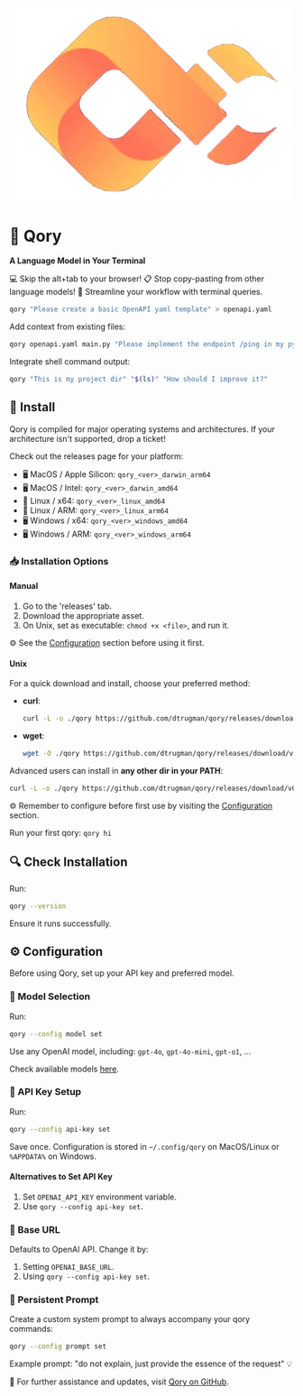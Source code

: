 ![qory logo](./img/qory.png)

# 🚀 Qory

**A Language Model in Your Terminal**

💻 Skip the alt+tab to your browser!
📋 Stop copy-pasting from other language models!
🔧 Streamline your workflow with terminal queries.

```bash
qory "Please create a basic OpenAPI yaml template" > openapi.yaml
```

Add context from existing files:

```bash
qory openapi.yaml main.py "Please implement the endpoint /ping in my python server" > ping.py
```

Integrate shell command output:

```bash
qory "This is my project dir" "$(ls)" "How should I improve it?"
```

## 🌟 Install

Qory is compiled for major operating systems and architectures. If your architecture isn't supported, drop a ticket!

Check out the releases page for your platform:

- 🖥️ MacOS / Apple Silicon: `qory_<ver>_darwin_arm64`
- 🖥️ MacOS / Intel: `qory_<ver>_darwin_amd64`
- 🐧 Linux / x64: `qory_<ver>_linux_amd64`
- 🐧 Linux / ARM: `qory_<ver>_linux_arm64`
- 🖥️ Windows / x64: `qory_<ver>_windows_amd64`
- 🖥️ Windows / ARM: `qory_<ver>_windows_arm64`

### 📥 Installation Options

#### Manual

1. Go to the 'releases' tab.
2. Download the appropriate asset.
3. On Unix, set as executable: `chmod +x <file>`, and run it.

⚙️ See the [Configuration](#configuration) section before using it first.

#### Unix

For a quick download and install, choose your preferred method:

- **curl**:

  ```bash
  curl -L -o ./qory https://github.com/dtrugman/qory/releases/download/v0.1/qory_0.1_darwin_arm64 && chmod +x ./qory && sudo mv ./qory /usr/local/bin/.
  ```

- **wget**:

  ```bash
  wget -O ./qory https://github.com/dtrugman/qory/releases/download/v0.1/qory_0.1_darwin_arm64 && chmod +x ./qory && sudo mv ./qory /usr/local/bin/.
  ```

Advanced users can install in **any other dir in your PATH**:

```bash
curl -L -o ./qory https://github.com/dtrugman/qory/releases/download/v0.1/qory_0.1_darwin_arm64 && chmod +x ./qory && mv ./qory ~/.local/bin/.
```

⚙️ Remember to configure before first use by visiting the [Configuration](#configuration) section.

Run your first qory: `qory hi`

## 🔍 Check Installation

Run:

```bash
qory --version
```

Ensure it runs successfully.

## ⚙️ Configuration

Before using Qory, set up your API key and preferred model.

### 📌 Model Selection

Run:

```bash
qory --config model set
```

Use any OpenAI model, including: `gpt-4o`, `gpt-4o-mini`, `gpt-o1`, ...

Check available models [here](https://platform.openai.com/docs/models).

### 🔑 API Key Setup

Run:

```bash
qory --config api-key set
```

Save once. Configuration is stored in `~/.config/qory` on MacOS/Linux or `%APPDATA%` on Windows.

#### Alternatives to Set API Key

1. Set `OPENAI_API_KEY` environment variable.
2. Use `qory --config api-key set`.

### 🔄 Base URL

Defaults to OpenAI API. Change it by:

1. Setting `OPENAI_BASE_URL`.
2. Using `qory --config api-key set`.

### 📌 Persistent Prompt

Create a custom system prompt to always accompany your qory commands:

```bash
qory --config prompt set
```

Example prompt: "do not explain, just provide the essence of the request" 💡

🔗 For further assistance and updates, visit [Qory on GitHub](https://github.com/dtrugman/qory).
